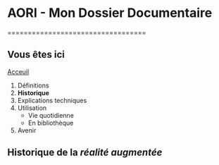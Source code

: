 # AORI - Mon Dossier Documentaire
==================================
## Vous êtes ici
[Acceuil](Introduction.md)

1. Définitions
2. **Historique**
3. Explications techniques
4. Utilisation
   * Vie quotidienne
   * En bibliothèque
5. Avenir


## Historique de la *réalité augmentée*
